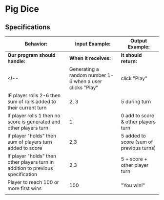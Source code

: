 # Pig Dice

## Specifications

| Behavior: | Input Example: | Output Example: |
| - | - | - |
| **Our program should handle:** | **When it receives:** | **It should return:** |
<!-- | Generating a random number 1-6 when a user clicks "Play"|click "Play"  |1-6 | -->
| IF player rolls 2-6 then sum of rolls added to their current turn |2, 3 | 5 during turn |
|If player rolls 1 then no score is generated and other players turn |1|0 add to score & other players turn|
|If player "holds" then sum of players turn added to score | 2,3 | 5 added to score (sum of previous turns)|
|If player "holds" then other players turn in addition to previous specification |2,3| 5 + score + other player turn|
|Player to reach 100 or more first wins | 100| "You win!" |
|  |  |  |

